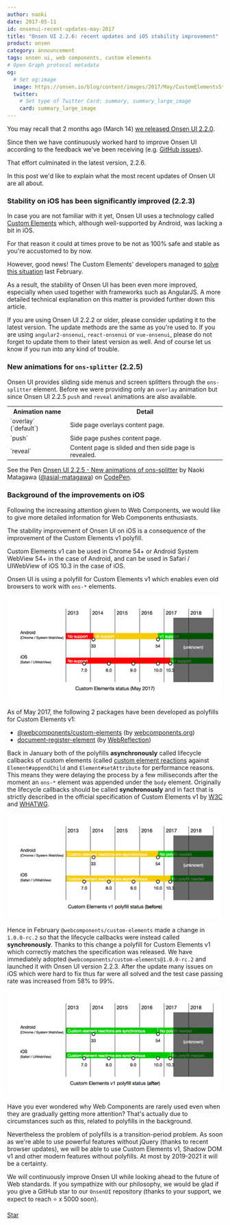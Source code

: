 ```yaml
---
author: naoki
date: 2017-05-11
id: onsenui-recent-updates-may-2017
title: "Onsen UI 2.2.6: recent updates and iOS stability improvement"
product: onsen
category: announcement
tags: onsen ui, web components, custom elements
# Open Graph protocol metadata
og:
  # Set og:image
  image: https://onsen.io/blog/content/images/2017/May/CustomElementsStatus.png
  twitter:
    # Set type of Twitter Card: summary, summary_large_image
    card: summary_large_image
---
```


<!--2017/03/14 に [Onsen UI 2.2.0 をリリース](https://onsen.io/blog/220-release/)してから約2ヶ月が経ちました。-->
You may recall that 2 months ago (March 14) [we released Onsen UI 2.2.0](https://onsen.io/blog/220-release/).
<!--Onsen UI は[皆さんからのご意見](https://github.com/OnsenUI/OnsenUI/issues)を元に継続的に改善を行っています。-->
Since then we have continuously worked hard to improve Onsen UI according to the feedback we've been receiving (e.g. [GitHub issues](https://github.com/OnsenUI/OnsenUI/issues)).
<!--現時点での最新版は 2.2.6 です。-->
That effort culminated in the latest version, 2.2.6.

<!--最近の主なアップデートについてご紹介します。-->
In this post we'd like to explain what the most recent updates of Onsen UI are all about.

<!-- more -->

<!--### iOS での安定性が飛躍的に向上しました (2.2.3)-->
### Stability on iOS has been significantly improved (2.2.3)

<!--Onsen UI は Custom Elements という技術を使っています。-->
<!--しかしこの Custom Elements は、[Android では良好にサポートされている一方で、iOS ではあまりよくサポートされていませんでした](https://caniuse.com/#feat=custom-elementsv1)。-->
In case you are not familiar with it yet, Onsen UI uses a technology called [Custom Elements](https://www.w3.org/TR/custom-elements/) which, although well-supported by Android, was lacking a bit in iOS.
<!--そのため、Onsen UI を iOS で安定的に動作させることは技術的に困難でした。-->
For that reason it could at times prove to be not as 100% safe and stable as you're accustomed to by now.

<!--しかし、今年の2月に Custom Elements の開発者達によって[その状況が改善され](https://github.com/webcomponents/custom-elements/issues/34)、-->
However, good news! The Custom Elements' developers managed to [solve this situation](https://github.com/webcomponents/custom-elements/issues/34) last February.
<!--結果として Onsen UI の iOS での安定性が飛躍的に向上しました。-->
<!--特に AngularJS などの JS フレームワークと併用した際の安定性が向上しています。-->
As a result, the stability of Onsen UI has been even more improved, especially when used together with frameworks such as AngularJS. A more detailed technical explanation on this matter is provided further down this article.


<!--Onsen UI 2.2.3 未満をお使いの方は最新版へのバージョンアップをご検討ください。-->
If you are using Onsen UI 2.2.2 or older, please consider updating it to the latest version. The update methods are the same as you're used to. If you are using `angular2-onsenui`, `react-onsenui` or `vue-onsenui`, please do not forget to update them to their latest version as well. And of course let us know if you run into any kind of trouble.

<!--### ons-splitter にアニメーションを追加しました (2.2.5)-->
### New animations for `ons-splitter` (2.2.5)

<!--Onsen UI にはスライドメニューや画面分割を提供する `ons-splitter` タグが用意されています。-->
<!--その `ons-splitter` において、今までは `overlay` アニメーションのみを提供してきましたが、-->
<!--Onsen UI 2.2.5 にて `push` アニメーションと `reveal` アニメーションを新たに追加しました。-->
Onsen UI provides sliding side menus and screen splitters through the `ons-splitter` element.
Before we were providing only an `overlay` animation but since Onsen UI 2.2.5 `push` and `reveal` animations are also available.

<table>
    <tr>
        <th>Animation name</th>
        <th>Detail</th>
    </tr>
    <tr>
        <td>`overlay` (`default`)</td>
        <td>Side page overlays content page.</td>
    </tr>
    <tr>
        <td>`push`</td>
        <td>Side page pushes content page.</td>
    </tr>
    <tr>
        <td>`reveal`</td>
        <td>Content page is slided and then side page is revealed.</td>
    </tr>
</table>

<p data-height="512" data-theme-id="light" data-slug-hash="zwPQwb" data-default-tab="html,result" data-user="asial-matagawa" data-embed-version="2" data-pen-title="Onsen UI 2.2.5 - New animations of ons-splitter" class="codepen">See the Pen <a href="https://codepen.io/asial-matagawa/pen/zwPQwb/">Onsen UI 2.2.5 - New animations of ons-splitter</a> by Naoki Matagawa (<a href="http://codepen.io/asial-matagawa">@asial-matagawa</a>) on <a href="http://codepen.io">CodePen</a>.</p>
<script async src="https://production-assets.codepen.io/assets/embed/ei.js"></script>


<!--### iOS での安定性向上の背景-->
### Background of the improvements on iOS

<!--[Web Components](https://www.w3.org/standards/techs/components) が注目を集め始めていることを考慮し、-->
<!--Web Components に興味をお持ちの方のために、今回の件についてもう少し詳しくお話します。-->
Following the increasing attention given to Web Components, we would like to give more detailed information for Web Components enthusiasts.

<!--今回の iOS での安定性向上は Custom Elements v1 の polyfill の改善に由来するものです。-->
The stability improvement of Onsen UI on iOS is a consequence of the improvement of the Custom Elements v1 polyfill.
<!--Custom Elements v1 は Android の場合「Chrome 54 以上」または「Android System WebView 54 以上」、iOS の場合 iOS 10.3 以上（の Safari または UIWebView）でしか利用できないため、-->
Custom Elements v1 can be used in Chrome 54+ or Android System WebView 54+ in the case of Android, and can be used in Safari / UIWebView of iOS 10.3 in the case of iOS.
<!--Onsen UI は Custom Elements v1 の polyfill を利用しています。この polyfill によって古いブラウザでも `ons-*` 要素が動作するようになっています。-->
Onsen UI is using a polyfill for Custom Elements v1 which enables even old browsers to work with `ons-*` elements.

![](/blog/content/images/2017/May/CustomElementsStatus.png)

<!--Custom Elements v1 の polyfill としては2017年5月現在以下の2つが開発されています。-->
As of May 2017, the following 2 packages have been developed as polyfills for Custom Elements v1:

- [@webcomponents/custom-elements](https://github.com/webcomponents/custom-elements) (by [webcomponents.org](https://www.webcomponents.org/))
- [document-register-element](https://github.com/WebReflection/document-register-element) (by [WebReflection](https://www.webreflection.co.uk/))

<!--2017年1月の時点ではどちらの polyfill も、パフォーマンス上の理由から[カスタム要素のライフサイクルコールバック（custom element reactions）](https://developers.google.com/web/fundamentals/getting-started/primers/customelements#reactions)を `Element#appendChild` や `Element#setAttribute` に対して非同期的に呼び出していました。つまり、`ons-*` 要素を `body` 要素下に追加した際に行うべき処理をすぐには行わず、数ミリ秒遅らせてしまっていたということです。本来ライフサイクルコールバックはそれらに対して同期的に呼ばれるべきで、[W3C](https://www.w3.org/TR/custom-elements/) や [WHATWG](https://html.spec.whatwg.org/multipage/scripting.html#custom-elements) にて規定されている Custom Elements v1 の正式な仕様においてもそのように書かれています。Onsen UI にとってはこの仕様との不一致が致命的でした。Onsen UI はライフサイクルコールバックが同期的に呼ばれることを前提としたコードを多数持つためです。-->
Back in January both of the polyfills **asynchronously** called lifecycle callbacks of custom elements (called [custom element reactions]((https://developers.google.com/web/fundamentals/getting-started/primers/customelements#reactions)) against `Element#appendChild` and `Element#setAttribute` for performance reasons.
This means they were delaying the process by a few milliseconds after the moment an `ons-*` element was appended under the `body` element.
Originally the lifecycle callbacks should be called **synchronously** and in fact that is strictly described in the official specification of Custom Elements v1 by [W3C](https://www.w3.org/TR/custom-elements/) and [WHATWG](https://html.spec.whatwg.org/multipage/scripting.html#custom-elements).

![](/blog/content/images/2017/May/CustomElementsV1PolyfillStatus_Before.png)

<!--そんな中、今年の2月、`@webcomponents/custom-elements` は `1.0.0-rc.2` にてライフサイクルコールバックを同期的に呼び出すよう仕様変更を行いました。これにより、仕様により良く準拠した Custom Elements v1 用 polyfill が生まれました。そこで早速 polyfill を `@webcomponents/custom-elements@1.0.0-rc.2` に差し替えたものが Onsen UI 2.2.3 です。-->
<!--これにより、今までどうしても直せなかった iOS での不具合が一挙になくなり、iOS でのテストケース通過率が 58 % から 99 % に上昇しました。-->
Hence in February `@webcomponents/custom-elements` made a change in `1.0.0-rc.2` so that the lifecycle callbacks were instead called **synchronously**.
Thanks to this change a polyfill for Custom Elements v1 which correctly matches the specification was released.
We have immediately adopted `@webcomponents/custom-elements@1.0.0-rc.2` and launched it with Onsen UI version 2.2.3.
After the update many issues on iOS which were hard to fix thus far were all solved and the test case passing rate was increased from 58% to 99%.

![](/blog/content/images/2017/May/CustomElementsV1PolyfillStatus_After.png)

<!--Web Components が話題となる一方でその実例が少ないことに疑問を感じた方はいらっしゃらないでしょうか？その背景にはこういった polyfill の事情などがあります。-->
Have you ever wondered why Web Components are rarely used even when they are gradually getting more attention?
That's actually due to circumstances such as this, related to polyfills in the background.

<!--しかし、polyfill の問題は過渡期の問題にすぎません。ブラウザの機能拡充により jQuery 無しでも強力な機能が使えるようになったのと同じように、2019-2021 年頃には polyfill 無しで Custom Elements v1 や Shadow DOM v1 を利用できる時代が訪れます。-->
Nevertheless the problem of polyfills is a transition-period problem.
As soon as we're able to use powerful features without jQuery (thanks to recent browser updates),
we will be able to use Custom Elements v1, Shadow DOM v1 and other modern features without polyfills. At most by 2019-2021 it will be a certainty.

<!--Onsen UI は Web 標準の将来的動向を見据えつつ今後も改善を続けていく所存です。-->
<!--もし私たちの思想に共感いただけましたら、是非 GitHub スターにてご支援ください（皆様のおかげで、もうすぐ ★5000 に到達します）。-->
We will continuously improve Onsen UI while looking ahead to the future of Web standards.
If you sympathize with our philosophy, we would be glad if you give a GitHub star to our `OnsenUI` repository (thanks to your support, we expect to reach ⭐️ x 5000 soon).

<!-- Place this tag where you want the button to render. -->
<a class="github-button" href="https://github.com/OnsenUI/OnsenUI" data-size="large" data-show-count="true" aria-label="Star OnsenUI/OnsenUI on GitHub">Star</a>
<!-- Place this tag in your head or just before your close body tag. -->
<script async defer src="https://buttons.github.io/buttons.js"></script>
